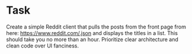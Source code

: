 
# Task 
Create a simple Reddit client that pulls the posts from the front page from here: https://www.reddit.com/.json and displays the titles in a list. This should take you no more than an hour. Prioritize clear architecture and clean code over UI fanciness.

